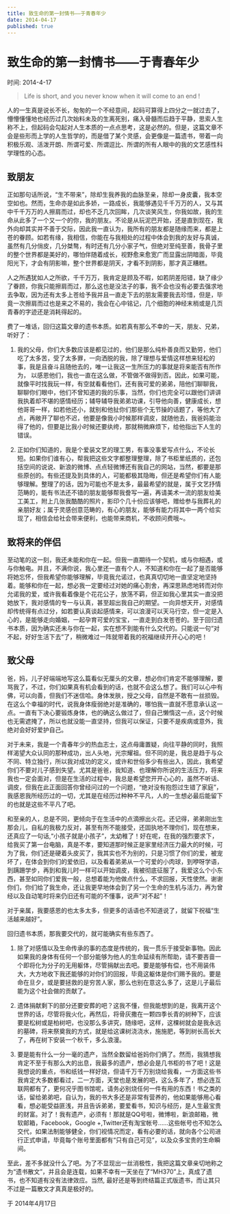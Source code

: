 ```yaml
---
title: 致生命的第一封情书——于青春年少
date: 2014-04-17
published: true
---
```


# 致生命的第一封情书——于青春年少

时间: 2014-4-17

> Life is short, and you never know when it will come to an end !

人的一生真是说长不长，匆匆的一个不经意间，起码可算得上四分之一就过去了，懵懵懂懂地也经历过几次始料未及的生离死别，痛入骨髓而后趋于平静，思索人生称不上，但起码会勾起对人生本质的一点点思考，这是必然的。但是，这篇文章不会是些形而上学的人生哲学的，而是借了某个灵感，会更像是一篇遗书，带着一向积极乐观、活泼开朗、所谓可爱、所谓逗比、所谓的所有人眼中的我的文艺感性科学理性的心态。

## 致朋友

正如那句话所说，“生不带来”，除却生我养我的血脉至亲，除却一身皮囊，我本空空如也。然而，生命亦是如此多娇，一路成长，我能够遇见千千万万的人，又与其中千千万万的人擦肩而过，却也不乏几次回眸，几次谈笑风生，你我如故，我的生命从此多了一个又一个的你，我的朋友。不论是从玩泥巴开始，还是直到现在，我外向却其实并不善于交际，因此我一直认为，我所有的朋友都是随缘而来，都是上苍的眷顾。如若有缘，我相信，你能在与我相处的过程中体会到我的友好与真诚，虽然有几分俏皮，几分桀骜，有时还有几分小家子气，但绝对至纯至善，我骨子里的整个世界都是美好的，哪怕伴随着成长，视野愈来愈宽广而显露出阴暗面，毕竟阳光下，才会有阴影嘛，整个世界都是阴天，才看不到阴影，那才真正糟糕。

人之所遇犹如人之所欲，千千万万，我肯定是顾及不暇，如若阴差阳错，缺了缘少了眷顾，你我只能擦肩而过，那么这也是没法子的事，我不会也没有必要去强求地去争取，因为还有太多上苍给予我并且一直走下去的朋友需要我去珍惜，但是，毕竟一次擦肩而过也是来之不易的，我会在心中铭记，几个细胞的神经末梢或是几页青春的字迹还是消耗得起的。

费了一堆话，回归这篇文章的遗书本质。如若真有那么不幸的一天，朋友、兄弟，听好了：

1. 我的父母，你们大多数应该是都见过的，他们是那么纯朴善良而又勤劳，他们吃了太多苦，受了太多罪，一向洒脱的我，除了理想与爱情这样想来轻松的事，我是且奋斗且随他去的，唯一让我这一生所压力的事就是将来能否有所作为， 以感恩他们，我也一直在这么做，不管做不做得到否。因此，如果可能，就像平时找我玩一样，有空就看看他们，还有我可爱的弟弟，陪他们聊聊我，聊聊你们眼中，他们不曾知道的我的乐事，当然，你们也完全可以跟他们讲讲我执着却不堪的感情经历；辅导辅导我弟弟功课，引导他向善，健康成长，想他哥哥一样，如若他还小，就别和他扯你们那些个无节操的话题了，等他大了点，再敞开了聊也不迟，他要是像我小时候那样调皮，就随他去，我爸妈能治得了他的，但要是比我小时候还要纨绔，那就稍微麻烦下，给他指出下人生的错误。

2. 正如你们知道的，我是个爱装文艺的理工男，有事没事爱写点什么，不论长短。如果你们谁有心，帮我把这些文字都整理整理，除了书柜里纸质的，还包括空间的说说、新浪的微博、点点轻微博还有我自己的网站，当然，都要是那些原创的。有些还提及到具体的人，可能都极其隐晦，但还是希望你们有人能够理解。整理了的话，因为可能也不是太多，最最希望的就是，属于文艺抒情范畴的，能有书法还不错的朋友能够帮我誊写一遍，再请美术一流的朋友给美工美工，附上几张我酷酷的照片，影印个几十份应该够吧，赠给参与我葬礼的亲朋好友；属于灵感创意范畴的，有心的朋友，能够有能力将其中一两个给实现了，相信会给社会带来便利，也能带来商机，不收顾问费哦~。

## 致将来的伴侣

至动笔的这一刻，我还未能和你在一起。但我一直期待一个契机，或与你相遇，或与你触电。并且，不满你说，我心里还一直有个人，不知道和你在一起了是否能够将她忘怀，但我希望你能够理解，毕竟我允诺过，也真真切切地一直坚定地坚持着。能够和你在一起，想必我一定要经过对她的痛心割舍，再深思熟虑地转而对你允诺我的爱，或许我看着像是个花花公子，放荡不羁，但正如我心里其实一直没把她放下，我对感情的专一与认真，甚至超出我自己的期望。一向异想天开，对感情却传统得有点过分，如若要认真谈起感情来，可以浪漫可以天马行空，但一定是入心的，是能够走向婚姻，一起孕育可爱的宝宝，一直走到白发苍苍的。至于回归遗书本质，因为确实还未与你在一起，实在想不到能有什么交代的。只能说一句“对不起，好好生活下去”了，稍微难过一阵就带着我的祝福继续开开心心的吧！
     
## 致父母

爸，妈，儿子好端端地写这么篇看似无厘头的文章，想必你们肯定不能够理解，要骂我了，不过，你们如果真有机会看到的话，也就不会这么想了。我们可以心中有佛，可以向善，但我们不迷信哈。身体发肤，授之父母，自然是不敢有一丝损毁。在这么个幸福的时代，说我身体瘦弱绝对是准确的，哪怕我一直就不愿意承认这一点。一直有下决心要锻炼身体，也的确这么做过了，但自己懒惰这一点，这个时候也无需遮掩了，所以也就没能一直坚持，但我可以保证，只要不是疾病或意外，我绝对会好好爱护自己。

对于未来，我是一个青春年少的热血志士，这点毋庸置疑，向往平静的同时，我照样渴望大众认同的那种成功，出人头地，光宗耀祖。但不同的是，我总是趋于与众不同、特立独行，所以我对成功的定义，或许和世俗多少有些出入，因此，我希望你们不要对儿子感到失望。尤其是爸爸，我知道、也理解你所说的生活压力，将来我也一定会面对，但是在生活的过程中，我总是希望您开开心心的，虽然不听话、调皮，但我在此正面回答你曾经问过的一个问题，“绝对没有抱怨过生错了家庭”，我感恩我所经历过的一切，尤其是在经历过种种不平凡，人的一生想必最后能留下的也就是这些不平凡了吧。

和至亲的人，总是不同，更倾向于在生活中的点滴擦出火花。还记得，弟弟刚出生那会儿，自私的我极力反对，甚至有所不能接受，还固执地不理你们，现在想来，还真应了一句话,“小孩子就是小孩子”，太幼稚了！好在呢，在我的强烈要求下，给我买了第一台电脑，真是不孝，要知道那时候正是家里经济压力最大的时候，可为了我，你们还是硬着头皮买了，我其实也不为别的，只是习惯了你们的爱，被宠坏了，在体会到你们的爱依旧，以及看着弟弟从一个可爱的小肉球，到咿呀学语，到蹒跚学步，再到和我儿时一样可以开始调皮，我被彻底征服了，我爱这么个小东西，甚至如同你们爱我一般，总想着能为他做点什么，不求回报，天性使然。谢谢你们，你们给了我生命，还让我更早地体会到了另一个生命的生机与活力，再为曾经以及自动笔时将来仍旧还有可能的不懂事，说声“对不起”！

对于亲属，我要感恩的也太多太多，但更多的话语也不知道说了，就留下祝福“生活越来越好”。

回归遗书本质，那我要交代的，就可能确实有些东西了。
     
1. 除了对感情以及生命传承的事的态度是传统的，我一贯乐于接受新事物。因此如果我的身体有任何一个部分能够为他人的生命延续有所帮助，请不要吝啬一个即将化为分子的无用躯体，尽管捐献出去吧。要是能够有偿，也不用装伟大，大方地收下我还能够的对你们的回报，毕竟这躯体是你们赐予我的。要是命在旦夕，或是要拯救的是穷苦人家，那么也别在意这么多了，这是儿子最后能为这个社会做的贡献了。

2. 遗体捐献剩下的部分还要安葬的吧？这我不懂，但我能想到的是，我离开这个世界的话，尽管将我火化，再然后，将骨灰撒在一颗四季长青的树种下，应该要是松树或是柏树吧，也没那么多讲究，随缘吧，这样，这棵树就会是我永远的墓碑，将来祭奠我的方式，就是给这课树浇浇水，施施肥，等到树长高长大了，再在树下安装一个秋千，多么浪漫。

3. 要是能有什么一分一毫的遗产，当然全数留给爸妈你们俩了。然而，我猜想我肯定不至于有那么大的出息，我最多的遗产，想必会是几书柜的书了吧！这是我想说的重点，书和纸钱一样好烧，但请千万千万别烧给我看，一方面这些书我肯定大多数都看过，二一方面，天堂也是发展的吧，这么多年了，想必连互联网都有了，更何况乎图书馆呢，请务必别烧任何一件有用的东西！书之类的话，留给弟弟吧，自认为，我的书大多还是非常有营养的，他如果能够用心看看，想必能受益匪浅，并且告诉弟弟，要爱看书，知识与经历，是人生最宝贵的财富。对了！我有遗产，必须有！那就是QQ号啦，微博啦，新浪邮箱，微软邮箱，Facebook，Google +,Twitter还有淘宝帐号……这些帐号也不知怎么交代，如果法制能够健全，你们视情况而定，看有必要的话，就向各个公司进行正式申请，毕竟每个账号里面都有“只有自己可见”，以及众多宝贵的生命瞬间。

至此，差不多就没什么了吧。为了不显现出一丝消极性，我把这篇文章亲切地称之为“遗书散文”，并且会是连载，如果不幸有一天坐在了“MH370”上，真成了遗书，也不知道有没有法律效应。当然, 最好还是等到终结篇正式版遗书，而让其只不过是一篇散文才真真是极好的。

于 2014年4月17日